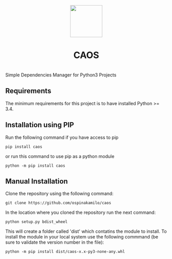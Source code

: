 <p align="center">
    <a href="https://github.com/ospinakamilo/caos" target="_blank">
        <img src="https://github.com/ospinakamilo/caos/blob/master/docs/img/caos_logo.svg" height="100px">
    </a>
    <h1 align="center">CAOS</h1>
    <br>
    Simple Dependencies Manager for Python3 Projects
</p>

Requirements
------------

The minimum requirements for this project is to have installed Python >= 3.4.


Installation using PIP
------------
Run the following command if you have access to pip
~~~
pip install caos
~~~
or run this command to use pip as a python module

~~~
python -m pip install caos
~~~


Manual Installation
------------
Clone the repository using the following command:
~~~
git clone https://github.com/ospinakamilo/caos
~~~

In the location where you cloned the repository run the next command:
~~~
python setup.py bdist_wheel
~~~
This will create a folder called 'dist' which contatins the module to install.
To install the module in your local system use the following commmand (be sure to validate the version number in the file):
~~~
python -m pip install dist/caos-x.x-py3-none-any.whl
~~~
